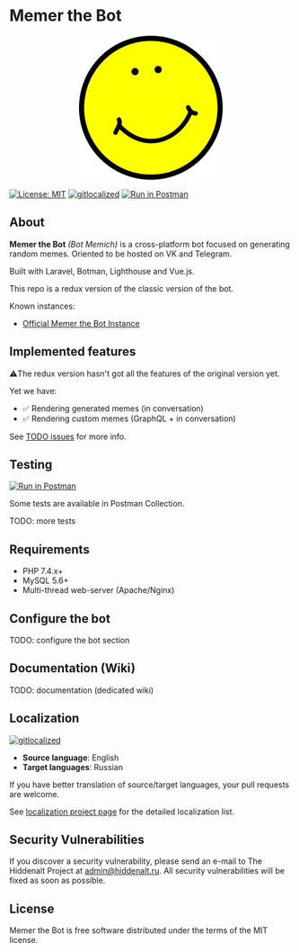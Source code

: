 # Memer the Bot

<p align="center"><img height="256" width="256" src="https://github.com/hiddenalt/bot_memi4/blob/master/resources/images/logo.png?raw=true"></p>

[![License: MIT](https://img.shields.io/badge/License-MIT-yellow.svg)](https://opensource.org/licenses/MIT)
[![gitlocalized ](https://gitlocalize.com/repo/5206/whole_project/badge.svg)](https://gitlocalize.com/repo/5206/whole_project?utm_source=badge)
[![Run in Postman](https://run.pstmn.io/button.svg)](https://app.getpostman.com/run-collection/68d22ecf9646ed9788c3)

## About
**Memer the Bot** _(Bot Memich)_ is a cross-platform bot focused on generating random memes. Oriented to be hosted on VK and Telegram.

Built with Laravel, Botman, Lighthouse and Vue.js.

This repo is a redux version of the classic version of the bot.

Known instances:
- [Official Memer the Bot Instance](https://vk.com/bot_memi4_beta)

## Implemented features

⚠️The redux version hasn't got all the features of the original version yet.

Yet we have:
- ✅ Rendering generated memes (in conversation)
- ✅ Rendering custom memes (GraphQL + in conversation)

See [TODO issues](https://github.com/hiddenalt/memer-the-bot/labels/todo) for more info.

## Testing
[![Run in Postman](https://run.pstmn.io/button.svg)](https://app.getpostman.com/run-collection/68d22ecf9646ed9788c3)

Some tests are available in Postman Collection.

TODO: more tests

## Requirements

- PHP 7.4.x+
- MySQL 5.6+
- Multi-thread web-server (Apache/Nginx)

## Configure the bot

TODO: configure the bot section

## Documentation (Wiki)
TODO: documentation (dedicated wiki)


## Localization

[![gitlocalized](https://gitlocalize.com/repo/5206/ru/badge.svg)](https://gitlocalize.com/repo/5206/ru?utm_source=badge)

- __Source language__: English
- __Target languages__: Russian 

If you have better translation of source/target languages, your pull requests are welcome.

See [localization project page](https://gitlocalize.com/repo/5206) for the detailed localization list.

## Security Vulnerabilities
If you discover a security vulnerability, please send an e-mail to The Hiddenalt Project at [admin@hiddenalt.ru](mailto:admin@hiddenalt.ru). All security vulnerabilities will be fixed as soon as possible.

## License
Memer the Bot is free software distributed under the terms of the MIT license.